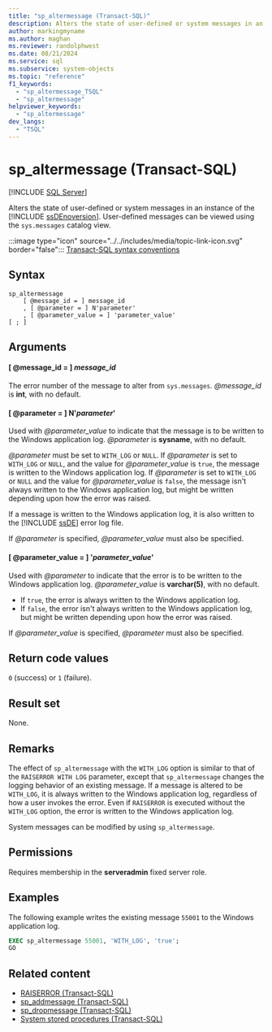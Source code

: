 ```yaml
---
title: "sp_altermessage (Transact-SQL)"
description: Alters the state of user-defined or system messages in an instance of the SQL Server Database Engine.
author: markingmyname
ms.author: maghan
ms.reviewer: randolphwest
ms.date: 08/21/2024
ms.service: sql
ms.subservice: system-objects
ms.topic: "reference"
f1_keywords:
  - "sp_altermessage_TSQL"
  - "sp_altermessage"
helpviewer_keywords:
  - "sp_altermessage"
dev_langs:
  - "TSQL"
---
```

# sp_altermessage (Transact-SQL)

[!INCLUDE [SQL Server](../../includes/applies-to-version/sqlserver.md)]

Alters the state of user-defined or system messages in an instance of the [!INCLUDE [ssDEnoversion](../../includes/ssdenoversion-md.md)]. User-defined messages can be viewed using the `sys.messages` catalog view.

:::image type="icon" source="../../includes/media/topic-link-icon.svg" border="false"::: [Transact-SQL syntax conventions](../../t-sql/language-elements/transact-sql-syntax-conventions-transact-sql.md)

## Syntax

```syntaxsql
sp_altermessage
    [ @message_id = ] message_id
    , [ @parameter = ] N'parameter'
    , [ @parameter_value = ] 'parameter_value'
[ ; ]
```

## Arguments

#### [ @message_id = ] *message_id*

The error number of the message to alter from `sys.messages`. *@message_id* is **int**, with no default.

#### [ @parameter = ] N'*parameter*'

Used with *@parameter_value* to indicate that the message is to be written to the Windows application log. *@parameter* is **sysname**, with no default.

*@parameter* must be set to `WITH_LOG` or `NULL`. If *@parameter* is set to `WITH_LOG` or `NULL`, and the value for *@parameter_value* is `true`, the message is written to the Windows application log. If *@parameter* is set to `WITH_LOG` or `NULL` and the value for *@parameter_value* is `false`, the message isn't always written to the Windows application log, but might be written depending upon how the error was raised.

If a message is written to the Windows application log, it is also written to the [!INCLUDE [ssDE](../../includes/ssde-md.md)] error log file.

If *@parameter* is specified, *@parameter_value* must also be specified.

#### [ @parameter_value = ] '*parameter_value*'

Used with *@parameter* to indicate that the error is to be written to the Windows application log. *@parameter_value* is **varchar(5)**, with no default.

- If `true`, the error is always written to the Windows application log.
- If `false`, the error isn't always written to the Windows application log, but might be written depending upon how the error was raised.

If *@parameter_value* is specified, *@parameter* must also be specified.

## Return code values

`0` (success) or `1` (failure).

## Result set

None.

## Remarks

The effect of `sp_altermessage` with the `WITH_LOG` option is similar to that of the `RAISERROR WITH LOG` parameter, except that `sp_altermessage` changes the logging behavior of an existing message. If a message is altered to be `WITH_LOG`, it is always written to the Windows application log, regardless of how a user invokes the error. Even if `RAISERROR` is executed without the `WITH_LOG` option, the error is written to the Windows application log.

System messages can be modified by using `sp_altermessage`.

## Permissions

Requires membership in the **serveradmin** fixed server role.

## Examples

The following example writes the existing message `55001` to the Windows application log.

```sql
EXEC sp_altermessage 55001, 'WITH_LOG', 'true';
GO
```

## Related content

- [RAISERROR (Transact-SQL)](../../t-sql/language-elements/raiserror-transact-sql.md)
- [sp_addmessage (Transact-SQL)](sp-addmessage-transact-sql.md)
- [sp_dropmessage (Transact-SQL)](sp-dropmessage-transact-sql.md)
- [System stored procedures (Transact-SQL)](system-stored-procedures-transact-sql.md)
